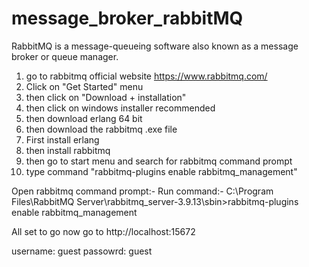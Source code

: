 # message_broker_rabbitMQ
RabbitMQ is a message-queueing software also known as a message broker or queue manager. 
1. go to rabbitmq official website https://www.rabbitmq.com/
2. Click on "Get Started" menu
3. then click on "Download + installation"
4. then click on windows installer recommended 
5. then download erlang 64 bit
6. then download the rabbitmq .exe file
7. First install erlang 
8. then install rabbitmq
9. then go to start menu and search for rabbitmq command prompt
10. type command "rabbitmq-plugins enable rabbitmq_management"

Open rabbitmq command prompt:- 
Run command:-
C:\Program Files\RabbitMQ Server\rabbitmq_server-3.9.13\sbin>rabbitmq-plugins enable rabbitmq_management

All set to go now go to http://localhost:15672

username: guest
passowrd: guest 
